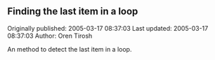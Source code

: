 ## Finding the last item in a loop

Originally published: 2005-03-17 08:37:03
Last updated: 2005-03-17 08:37:03
Author: Oren Tirosh

An method to detect the last item in a loop.